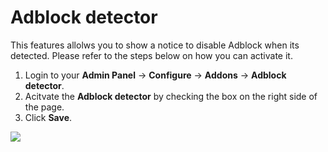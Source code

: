 # Adblock detector

This features allolws you to show a notice to disable Adblock when its detected. Please refer to the steps below on how you can activate it. 

1. Login to your **Admin Panel** -> **Configure** -> **Addons** -> **Adblock detector**.
2.  Acitvate the **Adblock detector** by checking the box on the right side of the page. 
3. Click **Save**.

![](https://raw.githubusercontent.com/yclas/guides/master/images/adblock.png)
